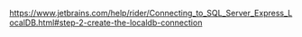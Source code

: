 ﻿https://www.jetbrains.com/help/rider/Connecting_to_SQL_Server_Express_LocalDB.html#step-2-create-the-localdb-connection
